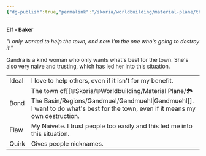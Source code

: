 ```yaml
---
{"dg-publish":true,"permalink":"/skoria/worldbuilding/material-plane/the-basin/regions/gandmuel/gandra/","title":"Gandra","noteIcon":"SideNPC","created":"2023-01-25T02:26:53.810+01:00","updated":"2023-04-10T21:45:18.612+02:00"}
---
```


**Elf - Baker**

_"I only wanted to help the town, and now I'm the one who's going to destroy it."_

Gandra is a kind woman who only wants what's best for the town. She's also very naive and trusting, which has led her into this situation.

|       |                                                                                                   |
| -- | - |
| Ideal | I love to help others, even if it isn't for my benefit.                                           |
| Bond  | The town of[[🌐Skoria/🌐Worldbuilding/Material Plane/🏞️The Basin/Regions/Gandmuel/Gandmuehl\|Gandmuehl]]. I want to do what's best for the town, even if it means my own destruction. |
| Flaw  | My Naivete. I trust people too easily and this led me into this situation.                        |
| Quirk | Gives people nicknames.                                                                           |

